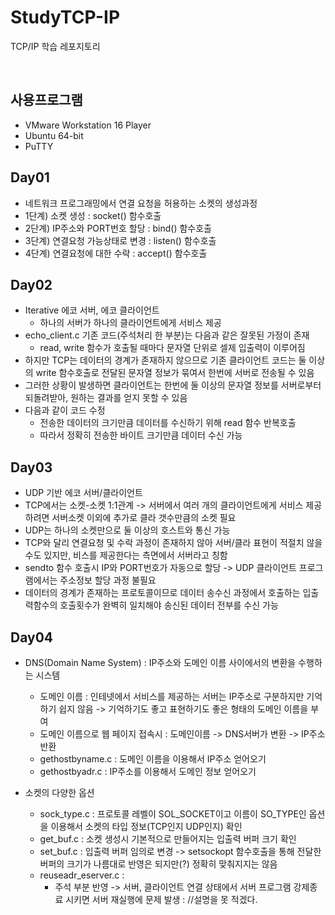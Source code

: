 # StudyTCP-IP
TCP/IP 학습 레포지토리

<br>

## 사용프로그램
- VMware Workstation 16 Player
- Ubuntu 64-bit
- PuTTY


## Day01
- 네트워크 프로그래밍에서 연결 요청을 허용하는 소켓의 생성과정
- 1단계) 소켓 생성 : socket() 함수호출
- 2단계) IP주소와 PORT번호 할당 : bind() 함수호출
- 3단계) 연결요청 가능상태로 변경 : listen() 함수호출
- 4단계) 연결요청에 대한 수락 : accept() 함수호출

## Day02
- Iterative 에코 서버, 에코 클라이언트
  - 하나의 서버가 하나의 클라이언트에게 서비스 제공
- echo_client.c 기존 코드(주석처리 한 부분)는 다음과 같은 잘못된 가정이 존재
  - read, write 함수가 호출될 때마다 문자열 단위로 셀제 입출력이 이루어짐
- 하지만 TCP는 데이터의 경계가 존재하지 않으므로 기존 클라이언트 코드는 둘 이상의 write 함수호출로 전달된 문자열 정보가 묶여서 한번에 서버로 전송될 수 있음
- 그러한 상황이 발생하면 클라이언트는 한번에 둘 이상의 문자열 정보를 서버로부터 되돌려받아, 원하는 결과를 얻지 못할 수 있음
- 다음과 같이 코드 수정
  - 전송한 데이터의 크기만큼 데이터를 수신하기 위해 read 함수 반복호출
  - 따라서 정확히 전송한 바이트 크기만큼 데이터 수신 가능

## Day03
- UDP 기반 에코 서버/클라이언트
 - TCP에서는 소켓-소켓 1:1관계 -> 서버에서 여러 개의 클라이언트에게 서비스 제공하려면 서버소켓 이외에 추가로 클라 갯수만큼의 소켓 필요
 - UDP는 하나의 소켓만으로 둘 이상의 호스트와 통신 가능
 - TCP와 달리 연결요청 및 수락 과정이 존재하지 않아 서버/클라 표현이 적절치 않을 수도 있지만, 비스를 제공한다는  측면에서 서버라고 칭함
 - sendto 함수 호출시 IP와 PORT번호가 자동으로 할당 -> UDP 클라이언트 프로그램에서는 주소정보 할당 과정 불필요
 - 데이터의 경계가 존재하는 프로토콜이므로 데이터 송수신 과정에서 호출하는 입출력함수의 호출횟수가 완벽히 일치해야 송신된 데이터 전부를 수신 가능
 
 ## Day04
 - DNS(Domain Name System) : IP주소와 도메인 이름 사이에서의 변환을 수행하는 시스템
   - 도메인 이름 : 인테넷에서 서비스를 제공하는 서버는 IP주소로 구분하지만 기억하기 쉽지 않음 -> 기억하기도 좋고 표현하기도 좋은 형태의 도메인 이름을 부여
   - 도메인 이름으로 웹 페이지 접속시 : 도메인이름 -> DNS서버가 변환 -> IP주소 반환
   - gethostbyname.c : 도메인 이름을 이용해서 IP주소 얻어오기
   - gethostbyadr.c :  IP주소를 이용해서 도메인 정보 얻어오기
 
 - 소켓의 다양한 옵션
   - sock_type.c : 프로토콜 레벨이 SOL_SOCKET이고 이름이 SO_TYPE인 옵션을 이용해서 소켓의 타입 정보(TCP인지 UDP인지) 확인
   - get_buf.c : 소켓 생성시 기본적으로 만들어지는 입출력 버퍼 크기 확인
   - set_buf.c : 입출력 버퍼 임의로 변경 -> setsockopt 함수호출을 통해 전달한 버퍼의 크기가 나름대로 반영은 되지만(?) 정확히 맞춰지지는 않음 
   - reuseadr_eserver.c : 
     - 주석 부분 반영 -> 서버, 클라이언트 연결 상태에서 서버 프로그램 강제종료 시키면 서버 재실행에 문제 발생 : //설명을 못 적겠다.
